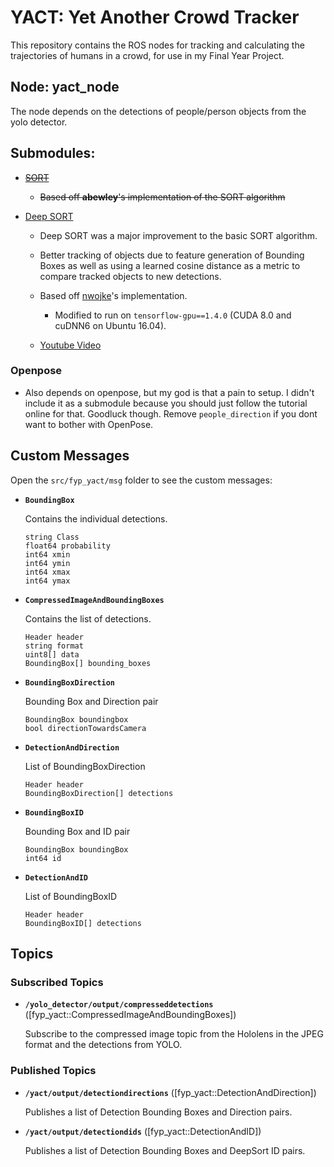 # YACT: Yet Another Crowd Tracker

This repository contains the ROS nodes for tracking and calculating the trajectories of humans in a crowd, for use in my Final Year Project.

## Node: yact_node

The node depends on the detections of people/person objects from the yolo detector.

## Submodules:

* ~~[SORT](https://github.com/alaksana96/sort/tree/master)~~
    * ~~Based off __abewley__'s implementation of the SORT algorithm~~

* [Deep SORT](https://github.com/alaksana96/deep_sort/tree/master)
    * Deep SORT was a major improvement to the basic SORT algorithm.
    * Better tracking of objects due to feature generation of Bounding Boxes as well as using a learned cosine distance as a metric to compare tracked objects to new detections.
    * Based off [nwojke](https://github.com/nwojke)'s implementation.
        * Modified to run on ``tensorflow-gpu==1.4.0`` (CUDA 8.0 and cuDNN6 on Ubuntu 16.04).

    * [Youtube Video](https://youtu.be/1Br1ZKIr9FY)

### Openpose
* Also depends on openpose, but my god is that a pain to setup. I didn't include it as a submodule because you should just follow the tutorial online for that. Goodluck though. Remove ``people_direction`` if you dont want to bother with OpenPose.

## Custom Messages

Open the ``src/fyp_yact/msg`` folder to see the custom messages:

* **`BoundingBox`** 

    Contains the individual detections.

    ```
    string Class
    float64 probability
    int64 xmin
    int64 ymin
    int64 xmax
    int64 ymax
    ```

* **`CompressedImageAndBoundingBoxes`** 

    Contains the list of detections.

    ```
    Header header
    string format
    uint8[] data
    BoundingBox[] bounding_boxes
    ```

* **`BoundingBoxDirection`** 

    Bounding Box and Direction pair

    ```
    BoundingBox boundingbox
    bool directionTowardsCamera
    ```

* **`DetectionAndDirection`** 

    List of BoundingBoxDirection

    ```
    Header header
    BoundingBoxDirection[] detections
    ```

* **`BoundingBoxID`** 

    Bounding Box and ID pair

    ```
    BoundingBox boundingBox
    int64 id
    ```

* **`DetectionAndID`** 

    List of BoundingBoxID

    ```
    Header header
    BoundingBoxID[] detections
    ```


## Topics

### Subscribed Topics

* **`/yolo_detector/output/compresseddetections`** ([fyp_yact::CompressedImageAndBoundingBoxes])

    Subscribe to the compressed image topic from the Hololens in the JPEG format and the detections from YOLO.

### Published Topics

* **`/yact/output/detectiondirections`** ([fyp_yact::DetectionAndDirection])

    Publishes a list of Detection Bounding Boxes and Direction pairs.


* **`/yact/output/detectiondids`** ([fyp_yact::DetectionAndID])

    Publishes a list of Detection Bounding Boxes and DeepSort ID pairs.
